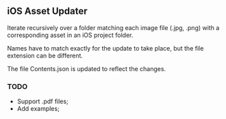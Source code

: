 ## iOS Asset Updater

Iterate recursively over a folder matching each image file (.jpg, .png) with a corresponding asset in an iOS project folder.

Names have to match exactly for the update to take place, but the file extension can be different.

The file Contents.json is updated to reflect the changes.

### TODO

- Support .pdf files;
- Add examples;

